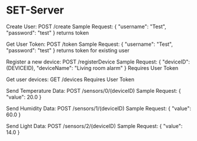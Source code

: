 # SET-Server

Create User: POST /create
Sample Request:
{
  "username": "Test",
  "password": "test"
}
returns token
  
Get User Token: POST /token
Sample Request:
{
  "username": "Test",
  "password": "test"
}
returns token for existing user

Register a new device: POST /registerDevice
Sample Request:
{
  "deviceID": (DEVICEID),
  "deviceName": "Living room alarm"
}
Requires User Token

Get user devices: GET /devices
Requires User Token

Send Temperature Data: POST /sensors/0/(deviceID)
Sample Request:
{
  "value": 20.0
}

Send Humidity Data: POST /sensors/1/(deviceID)
Sample Request:
{
  "value": 60.0
}

Send Light Data: POST /sensors/2/(deviceID)
Sample Request:
{
  "value": 14.0
}
